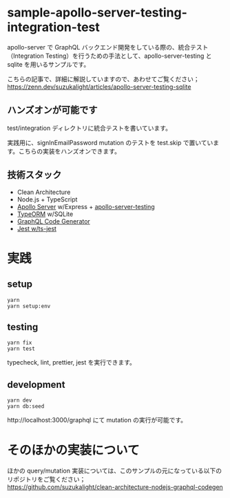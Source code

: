 # sample-apollo-server-testing-integration-test

apollo-server で GraphQL バックエンド開発をしている際の、統合テスト（Integration Testing）を行うための手法として、apollo-server-testing と sqlite を用いるサンプルです。

こちらの記事で、詳細に解説していますので、あわせてご覧ください；  
https://zenn.dev/suzukalight/articles/apollo-server-testing-sqlite

## ハンズオンが可能です

test/integration ディレクトリに統合テストを書いています。

実践用に、signInEmailPassword mutation のテストを test.skip で置いています。こちらの実装をハンズオンできます。

## 技術スタック

- Clean Architecture
- Node.js + TypeScript
- [Apollo Server](https://www.apollographql.com/docs/apollo-server/) w/Express + [apollo-server-testing](https://www.apollographql.com/docs/apollo-server/testing/testing/)
- [TypeORM](https://typeorm.io/) w/SQLite
- [GraphQL Code Generator](https://graphql-code-generator.com/)
- [Jest w/ts-jest](https://github.com/kulshekhar/ts-jest)

# 実践

## setup

```
yarn
yarn setup:env
```

## testing

```
yarn fix
yarn test
```

typecheck, lint, prettier, jest を実行できます。

## development

```
yarn dev
yarn db:seed
```

http://localhost:3000/graphql にて mutation の実行が可能です。

# そのほかの実装について

ほかの query/mutation 実装については、このサンプルの元になっている以下のリポジトリをご覧ください；  
https://github.com/suzukalight/clean-architecture-nodejs-graphql-codegen
